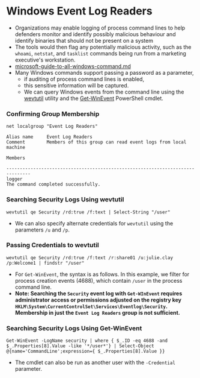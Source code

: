 # Windows Event Log Readers

* Organizations may enable logging of process command lines to help defenders monitor and identify possibly malicious behaviour and identify binaries that should not be present on a system
* The tools would then flag any potentially malicious activity, such as the `whoami`, `netstat`, and `tasklist` commands being run from a marketing executive's workstation.
* [microsoft-guide-to-all-windows-command.md](microsoft-guide-to-all-windows-command.md "mention")
* Many Windows commands support passing a password as a parameter,
  * if auditing of process command lines is enabled,
  * this sensitive information will be captured.
  * We can query Windows events from the command line using the [wevtutil](https://docs.microsoft.com/en-us/windows-server/administration/windows-commands/wevtutil) utility and the [Get-WinEvent](https://docs.microsoft.com/en-us/powershell/module/microsoft.powershell.diagnostics/get-winevent?view=powershell-7.1) PowerShell cmdlet.

### Confirming Group Membership

```cmd-session
net localgroup "Event Log Readers"
```

```cmd-session
Alias name     Event Log Readers
Comment        Members of this group can read event logs from local machine

Members

-------------------------------------------------------------------------------
logger
The command completed successfully.
```

### Searching Security Logs Using wevtutil

```powershell-session
wevtutil qe Security /rd:true /f:text | Select-String "/user"
```

* We can also specify alternate credentials for `wevtutil` using the parameters `/u` and `/p`.

### Passing Credentials to wevtutil

```cmd-session
wevtutil qe Security /rd:true /f:text /r:share01 /u:julie.clay /p:Welcome1 | findstr "/user"
```

* For `Get-WinEvent`, the syntax is as follows. In this example, we filter for process creation events (4688), which contain `/user` in the process command line.
* **Note: Searching the `Security` event log with `Get-WInEvent` requires administrator access or permissions adjusted on the registry key `HKLM\System\CurrentControlSet\Services\Eventlog\Security`. Membership in just the `Event Log Readers` group is not sufficient.**

### Searching Security Logs Using Get-WinEvent

```powershell-session
Get-WinEvent -LogName security | where { $_.ID -eq 4688 -and $_.Properties[8].Value -like '*/user*'} | Select-Object @{name='CommandLine';expression={ $_.Properties[8].Value }}
```

* The cmdlet can also be run as another user with the `-Credential` parameter.
